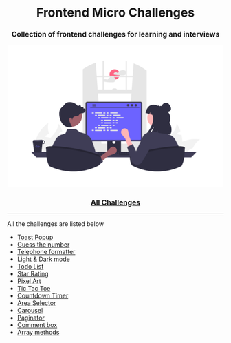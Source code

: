 <div align="center">
  <h1>Frontend Micro Challenges</h1>
  <h3>Collection of frontend challenges for learning and interviews</h3>
  <a href="https://sadanandpai.github.io/frontend-micro-challenges/"><img src="cover.png" alt="web programming" width="500px" /></a>
</div>

<div align="center">
  <h3><a href="https://sadanandpai.github.io/frontend-micro-challenges/">All Challenges</a></h3>
</div>

---

All the challenges are listed below

- [Toast Popup](https://sadanandpai.github.io/frontend-micro-challenges/mc/toast-popup/)
- [Guess the number](https://sadanandpai.github.io/frontend-micro-challenges/mc/guess-the-number/)
- [Telephone formatter](https://sadanandpai.github.io/frontend-micro-challenges/mc/telephone-formatter/)
- [Light & Dark mode](https://sadanandpai.github.io/frontend-micro-challenges/mc/theme/)
- [Todo List](https://sadanandpai.github.io/frontend-micro-challenges/mc/todo-list/)
- [Star Rating](https://sadanandpai.github.io/frontend-micro-challenges/mc/star-rating/)
- [Pixel Art](https://sadanandpai.github.io/frontend-micro-challenges/mc/pixel-art/)
- [Tic Tac Toe](https://sadanandpai.github.io/frontend-micro-challenges/mc/tic-tac-toe/)
- [Countdown Timer](https://sadanandpai.github.io/frontend-micro-challenges/mc/timer/)
- [Area Selector](https://sadanandpai.github.io/frontend-micro-challenges/mc/area-selector/)
- [Carousel](https://sadanandpai.github.io/frontend-micro-challenges/mc/carousel/)
- [Paginator](https://sadanandpai.github.io/frontend-micro-challenges/mc/paginator/)
- [Comment box](https://sadanandpai.github.io/frontend-micro-challenges/mc/comment-box/)
- [Array methods](https://sadanandpai.github.io/frontend-micro-challenges/mc/array-methods/)
